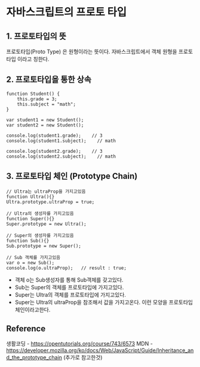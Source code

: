 # 자바스크립트의 프로토 타입

## 1. 프로토타입의 뜻
프로토타입(Proto Type) 은 원형이라는 뜻이다. 자바스크립트에서 객체 원형을 프로토타입 이라고 칭한다.

## 2. 프로토타입을 통한 상속
```JS
function Student() {
    this.grade = 3;
    this.subject = "math";
}

var student1 = new Student();
var student2 = new Student();

console.log(student1.grade);    // 3
console.log(student1.subject);    // math

console.log(student2.grade);    // 3
console.log(student2.subject);    // math
```

## 3. 프로토타입 체인 (Prototype Chain)

```JS
// Ultra는 ultraProp을 가지고있음
function Ultra(){}
Ultra.prototype.ultraProp = true;
 
// Ultra의 생성자를 가지고있음
function Super(){}
Super.prototype = new Ultra();

// Super의 생성자를 가지고있음
function Sub(){}
Sub.prototype = new Super();

// Sub 객체를 가지고있음
var o = new Sub();
console.log(o.ultraProp);   // result : true;

```
* 객체 o는 Sub생성자를 통해 Sub객체를 갖고있다. 
* Sub는 Super의 객체를 프로토타입에 가지고있다.
* Super는 Ultra의 객체를 프로토타입에 가지고있다.
* Super는 Ultra의 ultraProp을 참조해서 값을 가지고온다.
이런 모양을 프로토타입 체인이라고한다. 

## Reference
생활코딩 - https://opentutorials.org/course/743/6573 
MDN - https://developer.mozilla.org/ko/docs/Web/JavaScript/Guide/Inheritance_and_the_prototype_chain (추가로 참고한것)